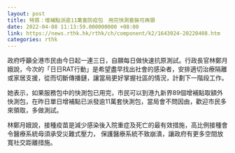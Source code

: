 ```yaml
---
layout: post
title: 特首：增補點派逾11萬套防疫包　用完快測套裝可再領
date: 2022-04-08 11:13:59.000000000 +08:00
link: https://news.rthk.hk/rthk/ch/component/k2/1643024-20220408.htm
categories: rthk
---
```


政府呼籲全港市民由今日起一連三日，自願每日做快速抗原測試。行政長官林鄭月娥說，今次的「日日RAT行動」是希望盡早找出社會的感染者，安排適切治療隔離或家居支援，從而切斷傳播鏈，讓當局更好掌握社區的情況，計劃下一階段工作。

她表示，如果服務包中的快測包已用完，市民可以到港九新界89個增補點取額外快測包，在昨日單日增補點已派發逾11萬套快測包，當局會不問因由，歡迎市民多來領取，多做測試。

林鄭月娥說，接種疫苗是減少感染後入院重症及死亡的最有效措施，高比例接種會令醫療系統毋須承受災難式壓力， 保護醫療系統不致崩潰，讓政府有更多空間放寬社交距離措施。
